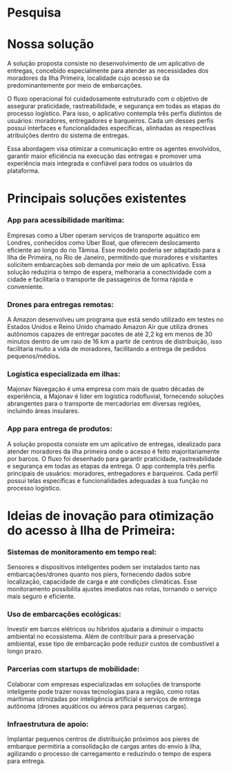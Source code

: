 ﻿# Pesquisa

# Nossa solução

A solução proposta consiste no desenvolvimento de um aplicativo de entregas, concebido especialmente para atender as necessidades dos moradores da Ilha Primeira, localidade cujo acesso se da predominantemente por meio de embarcações.

O fluxo operacional foi cuidadosamente estruturado com o objetivo de assegurar praticidade, rastreabilidade, e segurança em todas as etapas do processo logístico. Para isso, o aplicativo contempla três perfis distintos de usuários: moradores, entregadores e barqueiros. Cada um desses perfis possui interfaces e funcionalidades específicas, alinhadas as respectivas atribuições dentro do sistema de entregas.

Essa abordagem visa otimizar a comunicação entre os agentes envolvidos, garantir maior eficiência na execução das entregas e promover uma experiência mais integrada e confiável para todos os usuários da plataforma.

# Principais soluções existentes

### App para acessibilidade marítima:

Empresas como a Uber operam serviços de transporte aquático em Londres, conhecidos como Uber Boat, que oferecem deslocamento eficiente ao longo do rio Tâmisa. Esse modelo poderia ser adaptado para a Ilha de Primeira, no Rio de Janeiro, permitindo que moradores e visitantes solicitem embarcações sob demanda por meio de um aplicativo. Essa solução reduziria o tempo de espera, melhoraria a conectividade com a cidade e facilitaria o transporte de passageiros de forma rápida e conveniente.

### Drones para entregas remotas:

A Amazon desenvolveu um programa que está sendo utilizado em testes no Estados Unidos e Reino Unido chamado Amazon Air que utiliza drones autônomos capazes de entregar pacotes de até 2,2 kg em menos de 30 minutos dentro de um raio de 16 km a partir de centros de distribuição, isso facilitaria muito a vida de moradores, facilitando a entrega de pedidos pequenos/médios.

### Logística especializada em ilhas:

Majonav Navegação é uma empresa com mais de quatro décadas de experiência, a Majonav é líder em logística rodofluvial, fornecendo soluções abrangentes para o transporte de mercadorias em diversas regiões, incluindo áreas insulares.

### App para entrega de produtos:

A solução proposta consiste em um aplicativo de entregas, idealizado para atender moradores da ilha primeira onde o acesso é feito majoritariamente por barcos. O fluxo foi desenhado para garantir praticidade, rastreabilidade e segurança em todas as etapas da entrega.
O app contempla três perfis principais de usuários: moradores, entregadores e barqueiros. Cada perfil possui telas específicas e funcionalidades adequadas à sua função no processo logístico.

# Ideias de inovação para otimização do acesso à Ilha de Primeira:

### Sistemas de monitoramento em tempo real:

Sensores e dispositivos inteligentes podem ser instalados tanto nas embarcações/drones quanto nos píers, fornecendo dados sobre localização, capacidade de carga e até condições climáticas. Esse monitoramento possibilita ajustes imediatos nas rotas, tornando o serviço mais seguro e eficiente.

### Uso de embarcações ecológicas:

Investir em barcos elétricos ou híbridos ajudaria a diminuir o impacto ambiental no ecossistema. Além de contribuir para a preservação ambiental, esse tipo de embarcação pode reduzir custos de combustível a longo prazo.

### Parcerias com startups de mobilidade:

Colaborar com empresas especializadas em soluções de transporte inteligente pode trazer novas tecnologias para a região, como rotas marítimas otimizadas por inteligência artificial e serviços de entrega autônoma (drones aquáticos ou aéreos para pequenas cargas).

### Infraestrutura de apoio:

Implantar pequenos centros de distribuição próximos aos píeres de embarque permitiria a consolidação de cargas antes do envio à ilha, agilizando o processo de carregamento e reduzindo o tempo de espera para entrega.
